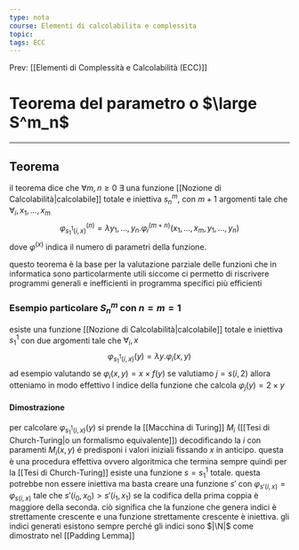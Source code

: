 ```yaml
---
type: nota
course: Elementi di calcolabilita e complessita
topic: 
tags: ECC
---
```


Prev: [[Elementi di Complessità e Calcolabilità (ECC)]]

# Teorema del parametro o $\large S^m_n$
---
## Teorema
il teorema dice che $\forall m,n\geq 0 \ \exists$ una funzione [[Nozione di Calcolabilità|calcolabile]] totale e iniettiva $s_n^m,$ con $m+1$ argomenti tale che $\forall_i,x_1,\dots,x_m$ 
$$\varphi_{s^1_1(i,x)}^{(n)} = \lambda y_1,\dots,y_n.\varphi_i^{(m+n)}(x_1,\dots,x_m,y_1,\dots,y_n)$$
dove $\varphi^{(x)}$ indica il numero di parametri della funzione.

questo teorema è la base per la valutazione parziale delle funzioni che in informatica sono particolarmente utili siccome ci permetto di riscrivere programmi generali e inefficienti in programma specifici più efficienti 

### Esempio particolare $S^m_n$ con $n=m=1$
esiste una funzione [[Nozione di Calcolabilità|calcolabile]] totale e iniettiva $s_1^1$ con due argomenti tale che $\forall_i,x$
$$\varphi_{s^1_1(i,x)}(y) = \lambda y.\varphi_i(x,y) $$
ad esempio valutando se $\varphi_i(x,y) = x \times f(y)$ se valutiamo $j=s(i,2)$ allora otteniamo in modo effettivo l indice della funzione che calcola $\varphi_j(y)=2 \times y$ 

#### Dimostrazione
per calcolare $\varphi_{s^1_1(i,x)}(y)$ si prende la [[Macchina di Turing]] $M_i$ ([[Tesi di Church-Turing|o un formalismo equivalente]]) decodificando la $i$ con paramenti $M_i(x,y)$ é predisponi i valori iniziali fissando $x$ in anticipo. questa è una procedura effettiva ovvero algoritmica che termina sempre quindi per la [[Tesi di Church-Turing]] esiste una funzione $s = s^1_1$ totale.
questa potrebbe non essere iniettiva ma basta creare una funzione $s'$ con $\varphi_{s'(i,x)}=\varphi_{s(i,x)}$ tale che $s'(i_0,x_0)>s'(i_1,x_1)$ se la codifica della prima coppia è maggiore della seconda. ciò significa che la funzione che genera indici è strettamente crescente e una funzione strettamente crescente è iniettiva. gli indici generati esistono sempre perché gli indici sono $|\N|$ come dimostrato nel [[Padding Lemma]]